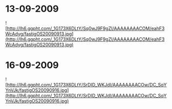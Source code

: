 # 13-09-2009 #

![http://lh6.ggpht.com/_1G173X6DLtY/Sq0wJ9F9gZI/AAAAAAAACOM/eahF3WcAdyg/fastigOS20090913.jpg](http://lh6.ggpht.com/_1G173X6DLtY/Sq0wJ9F9gZI/AAAAAAAACOM/eahF3WcAdyg/fastigOS20090913.jpg)

# 16-09-2009 #

![http://lh6.ggpht.com/_1G173X6DLtY/SrDID_WKJdI/AAAAAAAACOw/DC_SqYYnVJk/fastigOS20090916.jpg](http://lh6.ggpht.com/_1G173X6DLtY/SrDID_WKJdI/AAAAAAAACOw/DC_SqYYnVJk/fastigOS20090916.jpg)